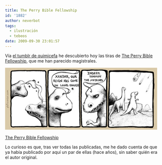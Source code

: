 ```yaml
---
title: The Perry Bible Fellowship
id: '1882'
author: neverbot
tags:
  - ilustración
  - tebeos
date: 2009-09-30 23:01:57
---
```


Vía [el tumblr de quimicefa](http://quimicefa.tumblr.com/post/200772053/todav-a-no-he-encontrado-un-webcomic-que-est-a-la) he descubierto hoy las tiras de [The Perry Bible Fellowship](http://pbfcomics.com/), que me han parecido magistrales.

![The-Perry-Bible-Fellowship](./the-perry-bible-fellowship/The-Perry-Bible-Fellowship.jpg "The-Perry-Bible-Fellowship")

[The Perry Bible Fellowship](http://pbfcomics.com/?cid=PBF055-Dinosaur_Meteors.jpg)

Lo curioso es que, tras ver todas las publicadas, me he dado cuenta de que ya había publicado por aquí un par de ellas (hace años), sin saber quién era el autor original.